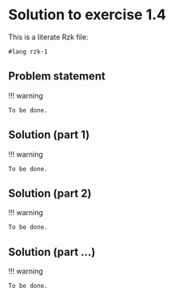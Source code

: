 # Solution to exercise 1.4

This is a literate Rzk file:

```rzk
#lang rzk-1
```

## Problem statement

!!! warning

    To be done.

## Solution (part 1)

!!! warning

    To be done.

## Solution (part 2)

!!! warning

    To be done.

## Solution (part ...)

!!! warning

    To be done.
